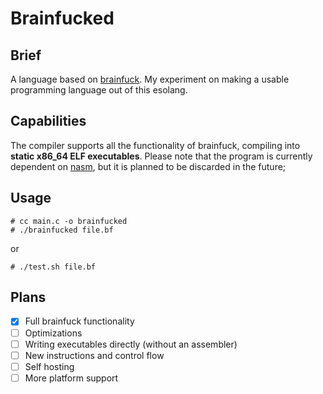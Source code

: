 # Brainfucked

## Brief

A language based on [brainfuck](https://wikipedia.org/wiki/Brainfuck).
My experiment on making a usable programming language out of this esolang.

## Capabilities

The compiler supports all the functionality of brainfuck, compiling into **static x86_64 ELF executables**.
Please note that the program is currently dependent on [nasm](https://nasm.us), but it is planned to be discarded in the future;

## Usage

```console
# cc main.c -o brainfucked
# ./brainfucked file.bf
```

or

```console
# ./test.sh file.bf
```

## Plans

- [x] Full brainfuck functionality
- [ ] Optimizations
- [ ] Writing executables directly (without an assembler)
- [ ] New instructions and control flow
- [ ] Self hosting
- [ ] More platform support
